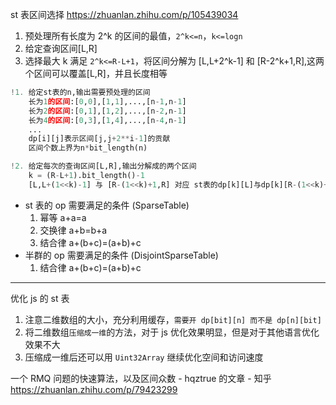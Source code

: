 st 表区间选择
https://zhuanlan.zhihu.com/p/105439034

1. 预处理所有长度为 2^k 的区间的最值，`2^k<=n`，`k<=logn`
2. 给定查询区间[L,R]
3. 选择最大 k 满足 `2^k<=R-L+1`，将区间分解为 [L,L+2^k-1] 和 [R-2^k+1,R],这两个区间可以覆盖[L,R]，并且长度相等

```python
!1. 给定st表的n,输出需要预处理的区间
    长为1的区间:[0,0],[1,1],...,[n-1,n-1]
    长为2的区间:[0,1],[1,2],...,[n-2,n-1]
    长为4的区间:[0,3],[1,4],...,[n-4,n-1]
    ...
    dp[i][j]表示区间[j,j+2**i-1]的贡献
    区间个数上界为n*bit_length(n)

!2. 给定每次的查询区间[L,R],输出分解成的两个区间
    k = (R-L+1).bit_length()-1
    [L,L+(1<<k)-1] 与 [R-(1<<k)+1,R] 对应 st表的dp[k][L]与dp[k][R-(1<<k)+1]
```

- st 表的 op 需要满足的条件 (SparseTable)
  1. 幂等 a+a=a
  2. 交换律 a+b=b+a
  3. 结合律 a+(b+c)=(a+b)+c
- 半群的 op 需要满足的条件 (DisjointSparseTable)
  1. 结合律 a+(b+c)=(a+b)+c

---

优化 js 的 st 表

1. 注意二维数组的大小，充分利用缓存，`需要开 dp[bit][n] 而不是 dp[n][bit]`
2. 将二维数组`压缩成一维`的方法，对于 js 优化效果明显，但是对于其他语言优化效果不大
3. 压缩成一维后还可以用 `Uint32Array` 继续优化空间和访问速度

一个 RMQ 问题的快速算法，以及区间众数 - hqztrue 的文章 - 知乎
https://zhuanlan.zhihu.com/p/79423299

